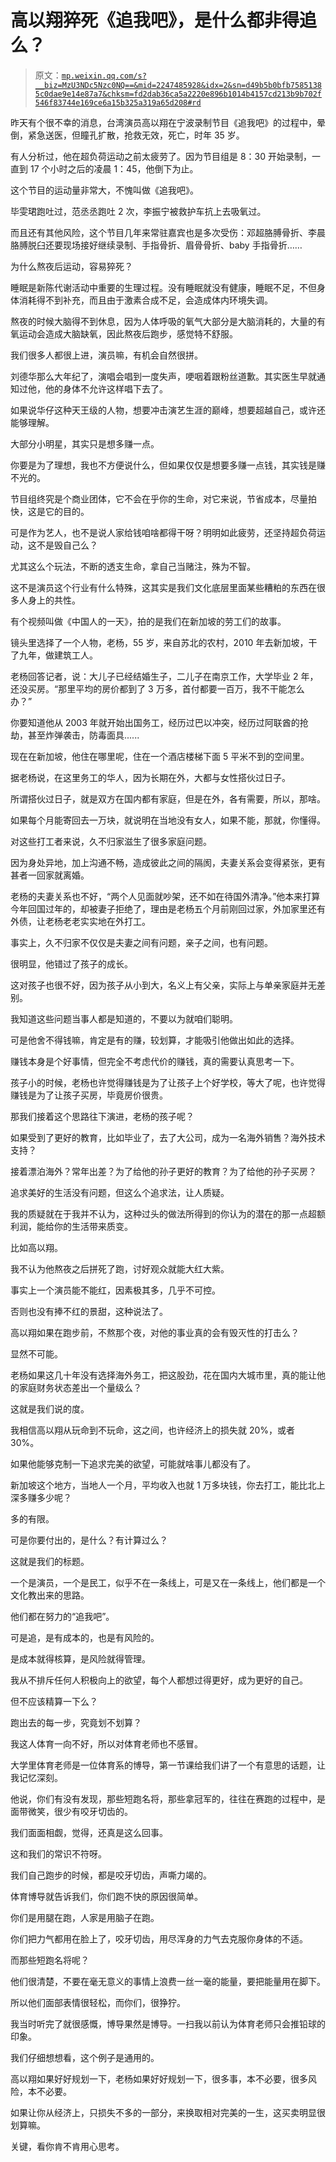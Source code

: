 # 高以翔猝死《追我吧》，是什么都非得追么？

> 原文：[`mp.weixin.qq.com/s?__biz=MzU3NDc5Nzc0NQ==&mid=2247485928&idx=2&sn=d49b5b0bfb75851385c0dae9e14e87a7&chksm=fd2dab36ca5a2220e896b1014b4157cd213b9b702f546f83744e169ce6a15b325a319a65d208#rd`](http://mp.weixin.qq.com/s?__biz=MzU3NDc5Nzc0NQ==&mid=2247485928&idx=2&sn=d49b5b0bfb75851385c0dae9e14e87a7&chksm=fd2dab36ca5a2220e896b1014b4157cd213b9b702f546f83744e169ce6a15b325a319a65d208#rd)

昨天有个很不幸的消息，台湾演员高以翔在宁波录制节目《追我吧》的过程中，晕倒，紧急送医，但瞳孔扩散，抢救无效，死亡，时年 35 岁。

有人分析过，他在超负荷运动之前太疲劳了。因为节目组是 8：30 开始录制，一直到 17 个小时之后的凌晨 1：45，他倒下为止。

这个节目的运动量非常大，不愧叫做《追我吧》。

毕雯珺跑吐过，范丞丞跑吐 2 次，李振宁被救护车抗上去吸氧过。

而且还有其他风险，这个节目几年来常驻嘉宾也是多次受伤：邓超胳膊骨折、李晨胳膊脱臼还要现场接好继续录制、手指骨折、眉骨骨折、baby 手指骨折……

为什么熬夜后运动，容易猝死？

睡眠是新陈代谢活动中重要的生理过程。没有睡眠就没有健康，睡眠不足，不但身体消耗得不到补充，而且由于激素合成不足，会造成体内环境失调。

熬夜的时候大脑得不到休息，因为人体呼吸的氧气大部分是大脑消耗的，大量的有氧运动会造成大脑缺氧，因此熬夜后跑步，感觉特不舒服。

我们很多人都很上进，演员嘛，有机会自然很拼。

刘德华那么大年纪了，演唱会唱到一度失声，哽咽着跟粉丝道歉。其实医生早就通知过他，他的身体不允许这样唱下去了。

如果说华仔这种天王级的人物，想要冲击演艺生涯的巅峰，想要超越自己，或许还能够理解。

大部分小明星，其实只是想多赚一点。

你要是为了理想，我也不方便说什么，但如果仅仅是想要多赚一点钱，其实钱是赚不光的。

节目组终究是个商业团体，它不会在乎你的生命，对它来说，节省成本，尽量拍快，这是它的目的。

可是作为艺人，也不是说人家给钱咱啥都得干呀？明明如此疲劳，还坚持超负荷运动，这不是毁自己么？

尤其这么个玩法，不断的透支生命，拿自己当赌注，殊为不智。

这不是演员这个行业有什么特殊，这其实是我们文化底层里面某些糟粕的东西在很多人身上的共性。

有个视频叫做《中国人的一天》，拍的是我们在新加坡的劳工们的故事。

镜头里选择了一个人物，老杨，55 岁，来自苏北的农村，2010 年去新加坡，干了九年，做建筑工人。

老杨回答记者，说：大儿子已经结婚生子，二儿子在南京工作，大学毕业 2 年，还没买房。“那里平均的房价都到了 3 万多，首付都要一百万，我不干能怎么办？”

你要知道他从 2003 年就开始出国务工，经历过巴以冲突，经历过阿联酋的抢劫，甚至炸弹袭击，防毒面具......

现在在新加坡，他住在哪里呢，住在一个酒店楼梯下面 5 平米不到的空间里。

据老杨说，在这里务工的华人，因为长期在外，大都与女性搭伙过日子。

所谓搭伙过日子，就是双方在国内都有家庭，但是在外，各有需要，所以，那啥。

如果每个月能寄回去一万块，就说明在当地没有女人，如果不能，那就，你懂得。

对这些打工者来说，久不归家滋生了很多家庭问题。

因为身处异地，加上沟通不畅，造成彼此之间的隔阂，夫妻关系会变得紧张，更有甚者一回家就离婚。

老杨的夫妻关系也不好，“两个人见面就吵架，还不如在待国外清净。”他本来打算今年回国过年的，却被妻子拒绝了，理由是老杨五个月前刚回过家，外加家里还有外债，让老杨老老实实地在外打工。

事实上，久不归家不仅仅是夫妻之间有问题，亲子之间，也有问题。

很明显，他错过了孩子的成长。

这对孩子也很不好，因为孩子从小到大，名义上有父亲，实际上与单亲家庭并无差别。

我知道这些问题当事人都是知道的，不要以为就咱们聪明。

可是他舍不得钱嘛，肯定是有的赚，较划算，才能吸引他做出如此的选择。

赚钱本身是个好事情，但完全不考虑代价的赚钱，真的需要认真思考一下。

孩子小的时候，老杨也许觉得赚钱是为了让孩子上个好学校，等大了呢，也许觉得赚钱是为了让孩子买房，毕竟房价很贵。

那我们接着这个思路往下演进，老杨的孩子呢？

如果受到了更好的教育，比如毕业了，去了大公司，成为一名海外销售？海外技术支持？

接着漂泊海外？常年出差？为了给他的孙子更好的教育？为了给他的孙子买房？

追求美好的生活没有问题，但这么个追求法，让人质疑。

我的质疑就在于我并不认为，这种过头的做法所得到的你认为的潜在的那一点超额利润，能给你的生活带来质变。

比如高以翔。

我不认为他熬夜之后拼死了跑，讨好观众就能大红大紫。

事实上一个演员能不能红，因素极其多，几乎不可控。

否则也没有捧不红的景甜，这种说法了。

高以翔如果在跑步前，不熬那个夜，对他的事业真的会有毁灭性的打击么？

显然不可能。

老杨如果这几十年没有选择海外务工，把这股劲，花在国内大城市里，真的能让他的家庭财务状态差出一个量级么？

这就是我们说的度。

我相信高以翔从玩命到不玩命，这之间，也许经济上的损失就 20%，或者 30%。

如果他能够克制一下追求完美的欲望，可能就啥事儿都没有了。

新加坡这个地方，当地人一个月，平均收入也就 1 万多块钱，你去打工，能比北上深多赚多少呢？

多的有限。

可是你要付出的，是什么？有计算过么？

这就是我们的标题。

一个是演员，一个是民工，似乎不在一条线上，可是又在一条线上，他们都是一个文化教出来的思路。

他们都在努力的“追我吧”。

可是追，是有成本的，也是有风险的。

是成本就得核算，是风险就得管理。

我从不排斥任何人积极向上的欲望，每个人都想过得更好，成为更好的自己。

但不应该精算一下么？

跑出去的每一步，究竟划不划算？

我这人体育一向不好，所以对体育老师也不感冒。

大学里体育老师是一位体育系的博导，第一节课给我们讲了一个有意思的话题，让我记忆深刻。

他说，你们有没有发现，那些短跑名将，那些拿冠军的，往往在赛跑的过程中，是面带微笑，很少有咬牙切齿的。

我们面面相觑，觉得，还真是这么回事。

这和我们的常识不符呀。

我们自己跑步的时候，都是咬牙切齿，声嘶力竭的。

体育博导就告诉我们，你们跑不快的原因很简单。

你们是用腿在跑，人家是用脑子在跑。

你们把力气都用在脸上了，咬牙切齿，用尽浑身的力气去克服你身体的不适。

而那些短跑名将呢？

他们很清楚，不要在毫无意义的事情上浪费一丝一毫的能量，要把能量用在脚下。

所以他们面部表情很轻松，而你们，很狰狞。

我当时听完了就很感慨，博导果然是博导。一扫我以前认为体育老师只会推铅球的印象。

我们仔细想想看，这个例子是通用的。

高以翔如果好好规划一下，老杨如果好好规划一下，很多事，本不必要，很多风险，本不必要。

如果让你从经济上，只损失不多的一部分，来换取相对完美的一生，这买卖明显很划算嘛。

关键，看你肯不肯用心思考。